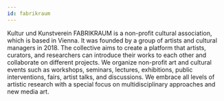 ```yaml
---
id: fabrikraum
---
```


Kultur und Kunstverein FABRIKRAUM is a non-profit cultural association, which is based in Vienna. It was founded by a group of artists and cultural managers in 2018. The collective aims to create a platform that artists, curators, and researchers can introduce their works to each other and collaborate on different projects. We organize non-profit art and cultural events such as workshops, seminars, lectures, exhibitions, public interventions, fairs, artist talks, and discussions. We embrace all levels of artistic research with a special focus on multidisciplinary approaches and new media art. 